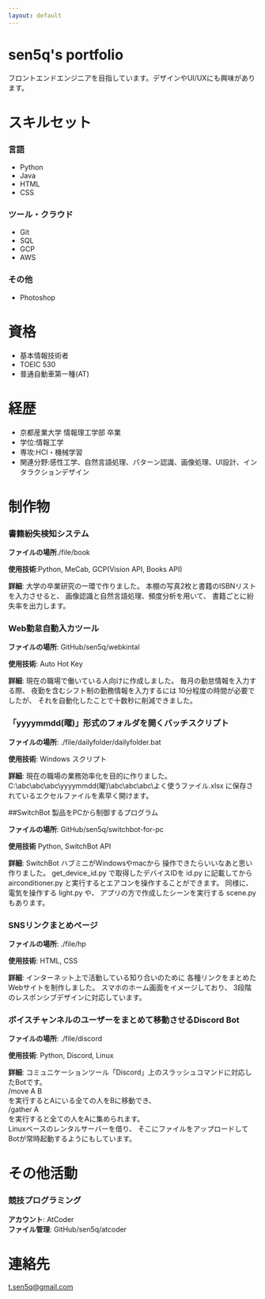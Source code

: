 ```yaml
---
layout: default
---
```


# sen5q's portfolio
フロントエンドエンジニアを目指しています。デザインやUI/UXにも興味があります。

# スキルセット

### 言語
- Python
- Java
- HTML
- CSS

### ツール・クラウド
- Git
- SQL
- GCP
- AWS

### その他
- Photoshop

# 資格
- 基本情報技術者
- TOEIC 530
- 普通自動車第一種(AT)

# 経歴
- 京都産業大学 情報理工学部 卒業
- 学位:情報工学
- 専攻:HCI・機械学習
- 関連分野:感性工学、自然言語処理、パターン認識、画像処理、UI設計、インタラクションデザイン

# 制作物
### 書籍紛失検知システム
**ファイルの場所**./file/book

**使用技術**:Python, MeCab, GCP(Vision API, Books API)

**詳細**:
大学の卒業研究の一環で作りました。
本棚の写真2枚と書籍のISBNリストを入力させると、
画像認識と自然言語処理、頻度分析を用いて、
書籍ごとに紛失率を出力します。

### Web勤怠自動入カツール
**ファイルの場所**:
GitHub/sen5q/webkintal

**使用技術**:
Auto Hot Key

**詳細**:
現在の職場で働いている人向けに作成しました。
毎月の勤怠情報を入力する際、
夜勤を含むシフト制の勤務情報を入力するには
10分程度の時間が必要でしたが、
それを自動化したことで十数秒に削減できました。

### 「yyyymmdd(曜)」形式のフォルダを開くバッチスクリプト
**ファイルの場所**:
./file/dailyfolder/dailyfolder.bat

**使用技術**:
Windows スクリプト

**詳細**:
現在の職場の業務効率化を目的に作りました。
C:\abc\abc\abc\yyyymmdd(曜)\abc\abc\abc\よく使うファイル.xlsx
に保存されているエクセルファイルを素早く開けます。

##SwitchBot 製品をPCから制御するプログラム

**ファイルの場所**:
GitHub/sen5q/switchbot-for-pc

**使用技術**
Python, SwitchBot API

**詳細**:
SwitchBot ハブミニがWindowsやmacから
操作できたらいいなあと思い作りました。
get_device_id.py で取得したデバイスIDを id.py に記載してから
airconditioner.py と実行するとエアコンを操作することができます。
同様に、電気を操作する light.py や、
アプリの方で作成したシーンを実行する scene.py もあります。

### SNSリンクまとめページ
**ファイルの場所**:
./file/hp

**使用技術**:
HTML, CSS

**詳細**:
インターネット上で活動している知り合いのために
各種リンクをまとめたWebサイトを制作しました。
スマホのホーム画面をイメージしており、
3段階のレスポンシブデザインに対応しています。

### ボイスチャンネルのユーザーをまとめて移動させるDiscord Bot
**ファイルの場所**:
./file/discord

**使用技術**:
Python, Discord, Linux

**詳細**:
コミュニケーションツール「Discord」上のスラッシュコマンドに対応したBotです。<br>
/move A B<br>
を実行するとAにいる全ての人をBに移動でき、<br>
/gather A<br>
を実行すると全ての人をAに集められます。<br>
Linuxベースのレンタルサーバーを借り、
そこにファイルをアップロードしてBotが常時起動するようにもしています。

# その他活動
### 競技プログラミング
**アカウント**: AtCoder <br>
**ファイル管理**: GitHub/sen5q/atcoder

# 連絡先
t.sen5q@gmail.com

